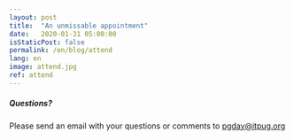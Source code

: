 ```yaml
---
layout: post
title:  "An unmissable appointment"
date:   2020-01-31 05:00:00
isStaticPost: false
permalink: /en/blog/attend
lang: en
image: attend.jpg
ref: attend
---
```



##### Questions?
Please send an email with your questions or comments to [pgday@itpug.org](mailto:pgday@itpug.org)
